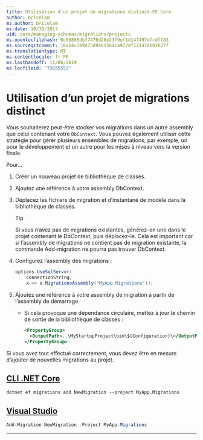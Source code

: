 ```yaml
---
title: Utilisation d’un projet de migrations distinct-EF Core
author: bricelam
ms.author: bricelam
ms.date: 10/30/2017
uid: core/managing-schemas/migrations/projects
ms.openlocfilehash: 0c08855db77470d28e23f9ef1d147497dfcdff83
ms.sourcegitcommit: 18ab4c349473d94b15b4ca977df12147db07b77f
ms.translationtype: MT
ms.contentlocale: fr-FR
ms.lasthandoff: 11/06/2019
ms.locfileid: "73655553"
---
```

# <a name="using-a-separate-migrations-project"></a>Utilisation d’un projet de migrations distinct

Vous souhaiterez peut-être stocker vos migrations dans un autre assembly que celui contenant votre `DbContext`. Vous pouvez également utiliser cette stratégie pour gérer plusieurs ensembles de migrations, par exemple, un pour le développement et un autre pour les mises à niveau vers la version finale.

Pour...

1. Créer un nouveau projet de bibliothèque de classes.

2. Ajoutez une référence à votre assembly DbContext.

3. Déplacez les fichiers de migration et d’instantané de modèle dans la bibliothèque de classes.
   > [!TIP]
   > Si vous n’avez pas de migrations existantes, générez-en une dans le projet contenant le DbContext, puis déplacez-le.
   > Cela est important car si l’assembly de migrations ne contient pas de migration existante, la commande Add-migration ne pourra pas trouver DbContext.

4. Configurez l’assembly des migrations :

   ``` csharp
   options.UseSqlServer(
       connectionString,
       x => x.MigrationsAssembly("MyApp.Migrations"));
   ```

5. Ajoutez une référence à votre assembly de migration à partir de l’assembly de démarrage.
   * Si cela provoque une dépendance circulaire, mettez à jour le chemin de sortie de la bibliothèque de classes :

     ``` xml
     <PropertyGroup>
       <OutputPath>..\MyStartupProject\bin\$(Configuration)\</OutputPath>
     </PropertyGroup>
     ```

Si vous avez tout effectué correctement, vous devez être en mesure d’ajouter de nouvelles migrations au projet.

## <a name="net-core-clitabdotnet-core-cli"></a>[CLI .NET Core](#tab/dotnet-core-cli)

``` Console
dotnet ef migrations add NewMigration --project MyApp.Migrations
```

## <a name="visual-studiotabvs"></a>[Visual Studio](#tab/vs)

``` powershell
Add-Migration NewMigration -Project MyApp.Migrations
```

***
